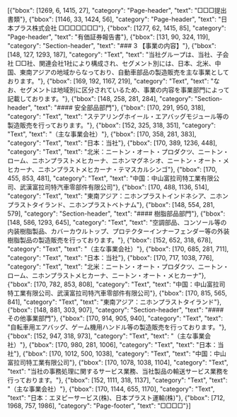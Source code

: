 [{"bbox": [1269, 6, 1415, 27], "category": "Page-header", "text": "□□□提出書類"}, {"bbox": [1146, 33, 1424, 56], "category": "Page-header", "text": "日本プラス株式会社 □□□□□□□"}, {"bbox": [1277, 62, 1415, 85], "category": "Page-header", "text": "有価証券報告書"}, {"bbox": [131, 90, 324, 119], "category": "Section-header", "text": "### 3 【事業の内容】"}, {"bbox": [148, 127, 1293, 187], "category": "Text", "text": "当社グループは、当社、子会社 □□社、関連会社1社により構成され、セグメント別には、日本、北米、中国、東南アジアの地域からなっており、自動車部品の製造販売を主な事業としております。"}, {"bbox": [169, 192, 1167, 219], "category": "Text", "text": "なお、セグメントは地域別に区分されているため、事業の内容を事業部門によって記載しております。"}, {"bbox": [148, 258, 281, 284], "category": "Section-header", "text": "#### 安全部品部門"}, {"bbox": [170, 291, 950, 318], "category": "Text", "text": "ステアリングホイール・エアバッグモジュール等の製造販売を行っております。"}, {"bbox": [152, 325, 318, 351], "category": "Text", "text": "（主な事業会社）"}, {"bbox": [170, 358, 281, 383], "category": "Text", "text": "日本：当社"}, {"bbox": [170, 389, 1236, 448], "category": "Text", "text": "北米：ニートン・オート・プロダクツ、ニートン・ローム、ニホンプラストメヒカーナ、ニホンマグネシオ、ニートン・オート・メヒカーナ、ニホンプラストメヒカーナ・テマスカルシンゴ"}, {"bbox": [170, 455, 853, 481], "category": "Text", "text": "中国：中山富拉司特工業有限公司、武漢富拉司特汽車零部件有限公司"}, {"bbox": [170, 488, 1136, 514], "category": "Text", "text": "東南アジア：ニホンプラストインドネシア、ニホンプラストタイランド、ニホンプラストベトナム"}, {"bbox": [148, 554, 281, 579], "category": "Section-header", "text": "#### 樹脂部品部門"}, {"bbox": [148, 586, 1293, 645], "category": "Text", "text": "空調部品、コンソール等の内装樹脂製品、カバーカウルトップ、プロテクターインナーフェンダー等の外装樹脂製品の製造販売を行っております。"}, {"bbox": [152, 652, 318, 678], "category": "Text", "text": "（主な事業会社）"}, {"bbox": [170, 685, 281, 711], "category": "Text", "text": "日本：当社"}, {"bbox": [170, 717, 1038, 776], "category": "Text", "text": "北米：ニートン・オート・プロダクツ、ニートン・ローム、ニホンプラストメヒカーナ、ニートン・オート・メヒカーナ"}, {"bbox": [170, 782, 853, 808], "category": "Text", "text": "中国：中山富拉司特工業有限公司、武漢富拉司特汽車零部件有限公司"}, {"bbox": [170, 815, 565, 841], "category": "Text", "text": "東南アジア：ニホンプラストタイランド"}, {"bbox": [148, 881, 303, 907], "category": "Section-header", "text": "#### その他事業部門"}, {"bbox": [170, 914, 905, 940], "category": "Text", "text": "自転車用エアバッグ、ゲーム機用ハンドル等の製造販売を行っております。"}, {"bbox": [152, 947, 318, 973], "category": "Text", "text": "（主な事業会社）"}, {"bbox": [170, 980, 281, 1006], "category": "Text", "text": "日本：当社"}, {"bbox": [170, 1012, 500, 1038], "category": "Text", "text": "中国：中山富拉司特工業有限公司"}, {"bbox": [170, 1078, 1038, 1104], "category": "Text", "text": "当社の事務処理に関するサービス業務、当社製品の輸送サービス業務を行っております。"}, {"bbox": [152, 1111, 318, 1137], "category": "Text", "text": "（主な事業会社）"}, {"bbox": [170, 1144, 655, 1170], "category": "Text", "text": "日本：エヌピーサービス(株)、日本プラスト運輸(株)"}, {"bbox": [712, 1968, 757, 1986], "category": "Page-footer", "text": "□□□□"}]